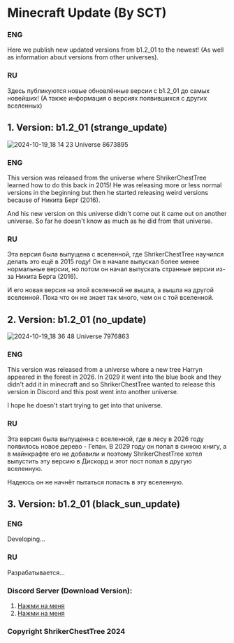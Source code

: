 # Minecraft Update (By SCT)
### ENG
Here we publish new updated versions from b1.2_01 to the newest!
(As well as information about versions from other universes).

### RU
Здесь публикуются новые обновлённые версии с b1.2_01 до самых новейших!
(А также информация о версиях появившихся с других вселенных)


## 1. Version: b1.2_01 (strange_update)
![2024-10-19_18 14 23](https://github.com/user-attachments/assets/8de5751d-ab5f-439e-a523-136ebea13a0b)
Universe 8673895
### ENG
This version was released from the universe where ShrikerChestTree learned how to do this back in 2015!
He was releasing more or less normal versions in the beginning but then he started releasing weird versions because of Никита Берг (2016).

And his new version on this universe didn't come out it came out on another universe.
So far he doesn't know as much as he did from that universe.

### RU
Эта версия была выпущена с вселенной, где ShrikerChestTree научился делать это ещё в 2015 году!
Он в начале выпускал более менее нормальные версии, но потом он начал выпускать странные версии из-за Никита Берга (2016).

И его новая версия на этой вселенной не вышла, а вышла на другой вселенной.
Пока что он не знает так много, чем он с той вселенной.


## 2. Version: b1.2_01 (no_update)
![2024-10-19_18 36 48](https://github.com/user-attachments/assets/af7393a4-ffbc-44a2-9a87-074b3aa359b7)
Universe 7976863
### ENG
This version was released from a universe where a new tree Harryn appeared in the forest in 2026.
In 2029 it went into the blue book and they didn't add it in minecraft and so ShrikerChestTree wanted to release this version in Discord and this post went into another universe.

I hope he doesn't start trying to get into that universe.

### RU
Эта версия была выпущенна с вселенной, где в лесу в 2026 году появилось новое дерево - Гепан.
В 2029 году он попал в синюю книгу, а в майнкрафте его не добавили и поэтому ShrikerChestTree хотел выпустить эту версию в Дискорд и этот пост попал в другую вселенную.

Надеюсь он не начнёт пытаться попасть в эту вселенную.


## 3. Version: b1.2_01 (black_sun_update)
### ENG
Developing...

### RU
Разрабатывается...





### Discord Server (Download Version):

1. [Нажми на меня](https://discord.gg/beeshield)
2. [Нажми на меня](https://discord.gg/Va56Qzwn)

### Copyright ShrikerChestTree 2024
